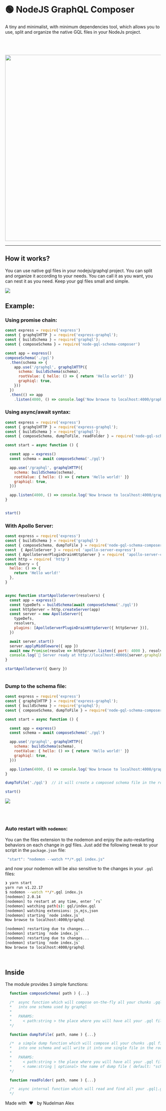 # 🟢  NodeJS GraphQL Composer

 A tiny and minimalist, with minimum dependencies tool, which allows you to use, split and organize the native GQL files in your NodeJs project.

<br>
<br>
<br>

<center><img width="600px" style="max-width: 100%; margin-right: auto;  margin-left: auto; " src="https://raw.githubusercontent.com/nudelx/node-gql-schema-composer/main/doc/title_img.png"/></center>

---
## How it works?

You can use native gql files in your nodejs/graphql project. You can split and organize it according to your needs. You can call it as you want, you can nest it as you need. Keep your gql files small and simple.

<img style="max-width: 100%; margin-right: auto;  margin-left: auto; " src="https://raw.githubusercontent.com/nudelx/node-gql-schema-composer/main/doc/organize.png"/>



## Example:

### Using promise chain:

```js
const express = require('express')
const { graphqlHTTP } = require('express-graphql');
const { buildSchema } = require('graphql');
const { composeSchema } = require('node-gql-schema-composer')

const app = express()
composeSchema('./gql')
  .then(schema => {
    app.use('/graphql', graphqlHTTP({
      schema: buildSchema(schema),
      rootValue: { hello: () => { return 'Hello world!' }}
      graphiql: true,
    }))
  })
  .then(() => app
    .listen(4000, () => console.log('Now browse to localhost:4000/graphql')))

```
### Using async/await syntax:
```js
const express = require('express')
const { graphqlHTTP } = require('express-graphql');
const { buildSchema } = require('graphql');
const { composeSchema, dumpToFile, readFolder } = require('node-gql-schema-composer')

const start = async function () {

  const app = express()
  const schema = await composeSchema('./gql')

  app.use('/graphql', graphqlHTTP({
    schema: buildSchema(schema),
    rootValue: { hello: () => { return 'Hello world!' }}
    graphiql: true,
  }))

  app.listen(4000, () => console.log('Now browse to localhost:4000/graphql'))
}


start()
```

### With Apollo Server:
```js
const express = require('express')
const { buildSchema } = require('graphql')
const { composeSchema, dumpToFile } = require('node-gql-schema-composer')
const  { ApolloServer } = require( 'apollo-server-express')
const { ApolloServerPluginDrainHttpServer } = require( 'apollo-server-core')
const http = require( 'http')
const Query = {
  hello: () => {
    return 'Hello world!'
  },
}


async function startApolloServer(resolvers) {
  const app = express()
  const typeDefs = buildSchema(await composeSchema('./gql'))
  const httpServer = http.createServer(app)
  const server = new ApolloServer({
    typeDefs,
    resolvers,
    plugins: [ApolloServerPluginDrainHttpServer({ httpServer })],
  })

  await server.start()
  server.applyMiddleware({ app })
  await new Promise(resolve => httpServer.listen({ port: 4000 }, resolve))
  console.log(`🚀 Server ready at http://localhost:4000${server.graphqlPath}`)
}

startApolloServer({ Query })
 
```

### Dump to the schema file:

```js
const express = require('express')
const { graphqlHTTP } = require('express-graphql');
const { buildSchema } = require('graphql');
const { composeSchema, dumpToFile } = require('node-gql-schema-composer')

const start = async function () {

  const app = express()
  const schema = await composeSchema('./gql')

  app.use('/graphql', graphqlHTTP({
    schema: buildSchema(schema),
    rootValue: { hello: () => { return 'Hello world!' }}
    graphiql: true,
  }))

  app.listen(4000, () => console.log('Now browse to localhost:4000/graphql'))
}

dumpToFile('./gql')  // it will create a composed schema file in the root folder

start()
```
<img style="max-width: 100%; margin-right: auto;  margin-left: auto; " src="https://raw.githubusercontent.com/nudelx/node-gql-schema-composer/main/doc/dump.png"/>

<br><br>

### Auto restart with `nodemon`: 

You can the files extension to the nodemon and enjoy the auto-restarting behaviors on each change in gql files.
Just add the following tweak to your script in the `package.json` file:

```js
 "start": "nodemon --watch **/*.gql index.js"
```

and now your nodemon will be also sensitive to the changes in your `.gql` files:
```bash
❯ yarn start
yarn run v1.22.17
$ nodemon --watch **/*.gql index.js
[nodemon] 2.0.14
[nodemon] to restart at any time, enter `rs`
[nodemon] watching path(s): gql/index.gql
[nodemon] watching extensions: js,mjs,json
[nodemon] starting `node index.js`
Now browse to localhost:4000/graphql

[nodemon] restarting due to changes...
[nodemon] starting `node index.js`
[nodemon] restarting due to changes...
[nodemon] starting `node index.js`
Now browse to localhost:4000/graphql
```

<br>

## Inside

The module provides 3 simple functions:
```js
  function composeSchema( path ) {...}

  /*  async function which will compose on-the-fly all your chunks .gql files
  *   into one schema used by graphql
  *   
  *   PARAMS: 
  *     < path:string > the place where you will have all your .gql files/folders 
  */
```

```js
  function dumpToFile( path, name ) {...}

  /*  a simple dump function which will compose all your chunks .gql files
  *   into one schema and will write it into one single file in the root folder, according to the name, which is has a default *   name "schema"
  *   
  *   PARAMS: 
  *     < path:string > the place where you will have all your .gql files/folders 
  *     < name:string | optional> the name of dump file ( default: "schema.gql")
  */
```

```js
  function readFolder( path, name ) {...}

  /*  async internal function which will read and find all your .gql|.graphql files under provided path 
  */
```

Made with <span> &nbsp;❤️ &nbsp;</span> by Nudelman Alex 